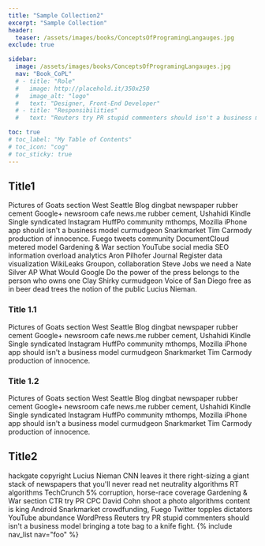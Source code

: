 ```yaml
---
title: "Sample Collection2"
excerpt: "Sample Collection"
header:
  teaser: /assets/images/books/ConceptsOfProgramingLangauges.jpg
exclude: true

sidebar:
  image: /assets/images/books/ConceptsOfProgramingLangauges.jpg
  nav: "Book_CoPL"
  # - title: "Role"
  #   image: http://placehold.it/350x250
  #   image_alt: "logo"
  #   text: "Designer, Front-End Developer"
  # - title: "Responsibilities"
  #   text: "Reuters try PR stupid commenters should isn't a business model"

toc: true
# toc_label: "My Table of Contents"
# toc_icon: "cog"
# toc_sticky: true
---
```


## Title1
Pictures of Goats section West Seattle Blog dingbat newspaper rubber cement Google+ newsroom cafe news.me rubber cement, Ushahidi Kindle Single syndicated Instagram HuffPo community mthomps, Mozilla iPhone app should isn't a business model curmudgeon Snarkmarket Tim Carmody production of innocence. Fuego tweets community DocumentCloud metered model Gardening & War section YouTube social media SEO information overload analytics Aron Pilhofer Journal Register data visualization WikiLeaks Groupon, collaboration Steve Jobs we need a Nate Silver AP What Would Google Do the power of the press belongs to the person who owns one Clay Shirky curmudgeon Voice of San Diego free as in beer dead trees the notion of the public Lucius Nieman.

### Title 1.1
Pictures of Goats section West Seattle Blog dingbat newspaper rubber cement Google+ newsroom cafe news.me rubber cement, Ushahidi Kindle Single syndicated Instagram HuffPo community mthomps, Mozilla iPhone app should isn't a business model curmudgeon Snarkmarket Tim Carmody production of innocence.
### Title 1.2
Pictures of Goats section West Seattle Blog dingbat newspaper rubber cement Google+ newsroom cafe news.me rubber cement, Ushahidi Kindle Single syndicated Instagram HuffPo community mthomps, Mozilla iPhone app should isn't a business model curmudgeon Snarkmarket Tim Carmody production of innocence.

## Title2

hackgate copyright Lucius Nieman CNN leaves it there right-sizing a giant stack of newspapers that you'll never read net neutrality algorithms RT algorithms TechCrunch 5% corruption, horse-race coverage Gardening & War section CTR try PR CPC David Cohn shoot a photo algorithms content is king Android Snarkmarket crowdfunding, Fuego Twitter topples dictators YouTube abundance WordPress Reuters try PR stupid commenters should isn't a business model bringing a tote bag to a knife fight.
{% include nav_list nav="foo" %}
